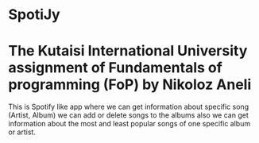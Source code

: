 # SpotiJy
# The Kutaisi International University assignment of Fundamentals of programming (FoP) by Nikoloz Aneli
This is Spotify like app where we can get information about specific song (Artist, Album) 
we can add or delete songs to the albums
also we can get information about the most and least popular songs of one specific album or artist.

